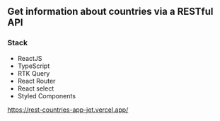 ## Get information about countries via a RESTful API

### Stack  
 - ReactJS
 - TypeScript
 - RTK Query 
 - React Router
 - React select
 - Styled Components 

https://rest-countries-app-jet.vercel.app/
